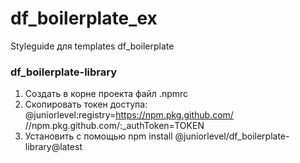 # df_boilerplate_ex
Styleguide для templates df_boilerplate

### df_boilerplate-library

1. Создать в корне проекта файл .npmrc
2. Скопировать токен доступа:
   @juniorlevel:registry=https://npm.pkg.github.com/
   //npm.pkg.github.com/:\_authToken=TOKEN
3. Установить с помощью npm install @juniorlevel/df_boilerplate-library@latest
